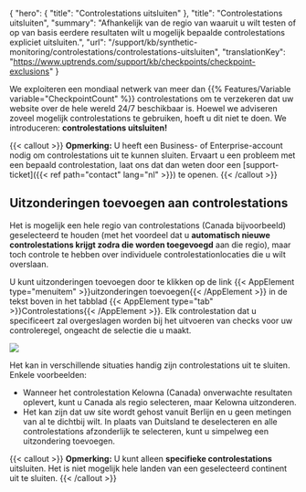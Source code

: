 {
  "hero": {
    "title": "Controlestations uitsluiten"
  },
  "title": "Controlestations uitsluiten",
  "summary": "Afhankelijk van de regio van waaruit u wilt testen of op van basis eerdere resultaten wilt u mogelijk bepaalde controlestations expliciet uitsluiten.",
  "url": "/support/kb/synthetic-monitoring/controlestations/controlestations-uitsluiten",
  "translationKey": "https://www.uptrends.com/support/kb/checkpoints/checkpoint-exclusions"
}

We exploiteren een mondiaal netwerk van meer dan {{% Features/Variable variable="CheckpointCount" %}} controlestations om te verzekeren dat uw website over de hele wereld 24/7 beschikbaar is. Hoewel we adviseren zoveel mogelijk controlestations te gebruiken, hoeft u dit niet te doen. We introduceren: **controlestations uitsluiten!**

{{< callout >}}
**Opmerking:** U heeft een Business- of Enterprise-account nodig om controlestations uit te kunnen sluiten. Ervaart u een probleem met een bepaald controlestation, laat ons dat dan weten door een [support-ticket]({{< ref path="contact" lang="nl" >}}) te openen.
{{< /callout >}}

## Uitzonderingen toevoegen aan controlestations

Het is mogelijk een hele regio van controlestations (Canada bijvoorbeeld) geselecteerd te houden (met het voordeel dat u **automatisch nieuwe controlestations krijgt zodra die worden toegevoegd** aan die regio), maar toch controle te hebben over individuele controlestationlocaties die u wilt overslaan.

U kunt uitzonderingen toevoegen door te klikken op de link {{< AppElement type="menuitem" >}}uitzonderingen toevoegen{{< /AppElement >}} in de tekst boven in het tabblad {{< AppElement type="tab" >}}Controlestations{{< /AppElement >}}. Elk controlestation dat u specificeert zal overgeslagen worden bij het uitvoeren van checks voor uw controleregel, ongeacht de selectie die u maakt.

![](/img/sub/support/checkpoint-exclusions.png)

Het kan in verschillende situaties handig zijn controlestations uit te sluiten. Enkele voorbeelden:

- Wanneer het controlestation Kelowna (Canada) onverwachte resultaten oplevert, kunt u Canada als regio selecteren, maar Kelowna uitzonderen.
- Het kan zijn dat uw site wordt gehost vanuit Berlijn en u geen metingen van al te dichtbij wilt. In plaats van Duitsland te deselecteren en alle controlestations afzonderlijk te selecteren, kunt u simpelweg een uitzondering toevoegen.

{{< callout >}}
**Opmerking:** U kunt alleen **specifieke controlestations** uitsluiten. Het is niet mogelijk hele landen van een geselecteerd continent uit te sluiten.
{{< /callout >}}

